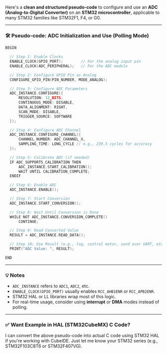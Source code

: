 Here's a **clean and structured pseudo-code** to configure and use an **ADC (Analog-to-Digital Converter)** on an **STM32 microcontroller**, applicable to many STM32 families like STM32F1, F4, or G0.

---

### 🛠️ **Pseudo-code: ADC Initialization and Use (Polling Mode)**

```c
BEGIN

  // Step 1: Enable Clocks
  ENABLE_CLOCK(GPIO_PORT);        // For the analog input pin
  ENABLE_CLOCK(ADC_PERIPHERAL);   // For the ADC module

  // Step 2: Configure GPIO Pin as Analog
  CONFIGURE_GPIO_PIN(PIN_NUMBER, MODE_ANALOG);

  // Step 3: Configure ADC Parameters
  ADC_INSTANCE.CONFIGURE({
      RESOLUTION: 12_BITS,
      CONTINUOUS_MODE: DISABLE,
      DATA_ALIGNMENT: RIGHT,
      SCAN_MODE: DISABLE,
      TRIGGER_SOURCE: SOFTWARE
  });

  // Step 4: Configure ADC Channel
  ADC_INSTANCE.CONFIGURE_CHANNEL({
      CHANNEL_NUMBER: ADC_CHANNEL_X,
      SAMPLING_TIME: LONG_CYCLE // e.g., 239.5 cycles for accuracy
  });

  // Step 5: Calibrate ADC (if needed)
  IF ADC_SUPPORTS_CALIBRATION THEN
      ADC_INSTANCE.START_CALIBRATION();
      WAIT UNTIL CALIBRATION_COMPLETE;
  ENDIF

  // Step 6: Enable ADC
  ADC_INSTANCE.ENABLE();

  // Step 7: Start Conversion
  ADC_INSTANCE.START_CONVERSION();

  // Step 8: Wait Until Conversion is Done
  WHILE NOT ADC_INSTANCE.CONVERSION_COMPLETE()
      CONTINUE;

  // Step 9: Read Converted Value
  RESULT = ADC_INSTANCE.READ_DATA();

  // Step 10: Use Result (e.g., log, control motor, send over UART, etc.)
  PRINT("ADC Value: ", RESULT);

END
```

---

### 💡 Notes

* `ADC_INSTANCE` refers to `ADC1`, `ADC2`, etc.
* `ENABLE_CLOCK(GPIO_PORT)` usually enables `RCC_AHB1ENR` or `RCC_APB2ENR`.
* STM32 HAL or LL libraries wrap most of this logic.
* For real-time usage, consider using **interrupt** or **DMA** modes instead of polling.

---

### ✅ Want Example in HAL (STM32CubeMX) C Code?

I can convert the above pseudo-code into actual C code using STM32 HAL if you're working with CubeIDE. Just let me know your STM32 series (e.g., STM32F103C8T6 or STM32F407VG).
